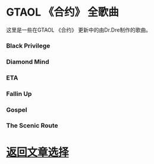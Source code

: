 # GTAOL 《合约》 全歌曲

这里是一些在GTAOL 《合约》 更新中的由Dr.Dre制作的歌曲。

### Black Privilege

<audio src="/audio/Black Privilege.wav">Black Privilege</audio>

### Diamond Mind

<audio src="/audio/Diamond Mind.wav">Diamond Mind</audio>

### ETA

<audio src="/audio/ETA.wav">ETA</audio>

### Fallin Up

<audio src="/audio/Fallin Up.wav">Fallin Up</audio>

### Gospel

<audio src="/audio/Gospel.wav">Gospel</audio>

### The Scenic Route

<audio src="/audio/The Scenic Route.wav">The Scenic Route</audio>

# <a href="/article/">返回文章选择</a>
